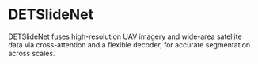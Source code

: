 # DETSlideNet
DETSlideNet fuses high-resolution UAV imagery and wide-area satellite data via cross-attention and a flexible decoder, for accurate segmentation across scales.
